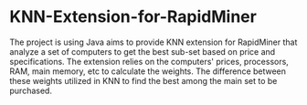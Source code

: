 # KNN-Extension-for-RapidMiner
The project is using Java aims to provide KNN extension for RapidMiner that analyze a set of computers to get the best sub-set based on price and specifications. The extension relies on the computers' prices, processors, RAM, main memory, etc to calculate the weights. The difference between these weights utilized in KNN to find the best among the main set to be purchased.
